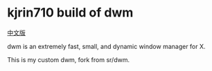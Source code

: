 # kjrin710 build of dwm

[中文版](./README_CN.md)

dwm is an extremely fast, small, and dynamic window manager for X.

This is my custom dwm, fork from sr/dwm.


